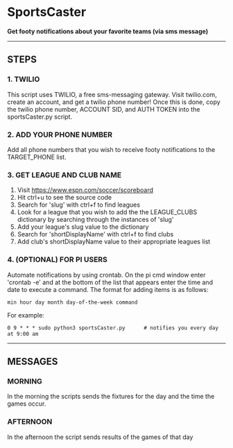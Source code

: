 # **SportsCaster**
**Get footy notifications about your favorite teams (via sms message)**

---
## STEPS
### 1. TWILIO
This script uses TWILIO, a free sms-messaging gateway. Visit twilio.com, create an account, and get a twilio phone number! Once this is done, copy the twilio phone number, ACCOUNT SID, and AUTH TOKEN into the sportsCaster.py script.

### 2. ADD YOUR PHONE NUMBER
Add all phone numbers that you wish to receive footy notifications to the TARGET_PHONE list.

### 3. GET LEAGUE AND CLUB NAME
  1. Visit https://www.espn.com/soccer/scoreboard
  2. Hit ctrl+u to see the source code
  3. Search for 'slug' with ctrl+f to find leagues
  4. Look for a league that you wish to add the the LEAGUE_CLUBS dictionary by searching through the instances of 'slug'
  5. Add your league's slug value to the dictionary
  6. Search for 'shortDisplayName' with ctrl+f to find clubs
  7. Add club's shortDisplayName value to their appropriate leagues list
  
### 4. (OPTIONAL) FOR PI USERS
Automate notifications by using crontab. On the pi cmd window enter 'crontab -e' and at the bottom of the list that appears enter the time and date to execute a command. The format for adding items is as follows:
    
    min hour day month day-of-the-week command
    
For example:

    0 9 * * * sudo python3 sportsCaster.py      # notifies you every day at 9:00 am

---
## MESSAGES
### MORNING
In the morning the scripts sends the fixtures for the day and the time the games occur.
### AFTERNOON 
In the afternoon the script sends results of the games of that day
